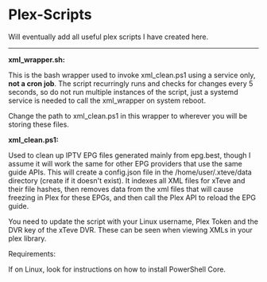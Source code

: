 # Plex-Scripts

Will eventually add all useful plex scripts I have created here.
***********************************************************************
**xml_wrapper.sh:**

This is the bash wrapper used to invoke xml_clean.ps1 using a service only, **not a cron job**. The script recurringly runs and checks for changes every 5 seconds, so do not run multiple instances of the script, just a systemd service is needed to call the xml_wrapper on system reboot.

Change the path to xml_clean.ps1 in this wrapper to wherever you will be storing these files.

**xml_clean.ps1:**

Used to clean up IPTV EPG files generated mainly from epg.best, though I assume it will work the same for other EPG providers that use the same guide APIs. 
This will create a config.json file in the /home/user/.xteve/data directory (create if it doesn't exist). It indexes all XML files for xTeve and their file hashes, then removes data from the xml files that will cause freezing in Plex for these EPGs, and then call the Plex API to reload the EPG guide.

You need to update the script with your Linux username, Plex Token and the DVR key of the xTeve DVR. These can be seen when viewing XMLs in your plex library.

Requirements: 

If on Linux, look for instructions on how to install PowerShell Core.
